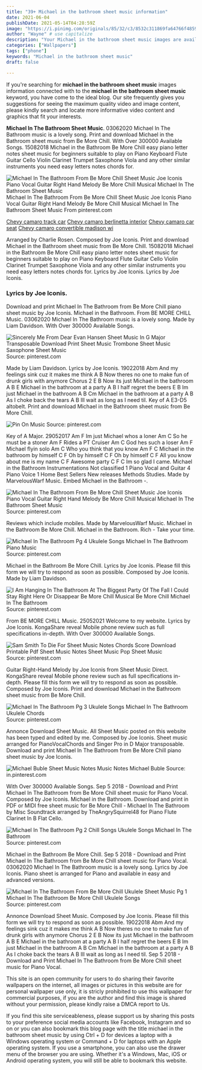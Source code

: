 ```yaml
---
title: "39+ Michael in the bathroom sheet music information"
date: 2021-06-04
publishDate: 2021-05-14T04:28:59Z
image: "https://i.pinimg.com/originals/85/32/c3/8532c311869fa64766f4859745712f6b.png"
author: "Wayne" # use capitalize
description: "Your Michael in the bathroom sheet music images are available. Michael in the bathroom sheet music are a topic that is being searched for and liked by netizens now. You can Download the Michael in the bathroom sheet music files here. Download all royalty-free photos and vectors."
categories: ["Wallpapers"]
tags: ["phone"]
keywords: "Michael in the bathroom sheet music"
draft: false

---
```


If you're searching for **michael in the bathroom sheet music** images information connected with to the **michael in the bathroom sheet music** keyword, you have come to the ideal  blog.  Our site frequently  gives you  suggestions  for seeing  the maximum  quality video and image  content, please kindly search and locate more informative video content and graphics  that fit your interests.

**Michael In The Bathroom Sheet Music**. 03062020 Michael In The Bathroom music is a lovely song. Print and download Michael in the Bathroom sheet music from Be More Chill. With Over 300000 Available Songs. 15082018 Michael in the Bathroom Be More Chill easy piano letter notes sheet music for beginners suitable to play on Piano Keyboard Flute Guitar Cello Violin Clarinet Trumpet Saxophone Viola and any other similar instruments you need easy letters notes chords for.

![Michael In The Bathroom From Be More Chill Sheet Music Joe Iconis Piano Vocal Guitar Right Hand Melody Be More Chill Musical Michael In The Bathroom Sheet Music](https://i.pinimg.com/originals/aa/a0/d7/aaa0d7b0d853450d254f5aee7110a05e.png "Michael In The Bathroom From Be More Chill Sheet Music Joe Iconis Piano Vocal Guitar Right Hand Melody Be More Chill Musical Michael In The Bathroom Sheet Music")
Michael In The Bathroom From Be More Chill Sheet Music Joe Iconis Piano Vocal Guitar Right Hand Melody Be More Chill Musical Michael In The Bathroom Sheet Music From pinterest.com

[Chevy camaro track car](/chevy-camaro-track-car/)
[Chevy camaro berlinetta interior](/chevy-camaro-berlinetta-interior/)
[Chevy camaro car seat](/chevy-camaro-car-seat/)
[Chevy camaro convertible madison wi](/chevy-camaro-convertible-madison-wi/)

Arranged by Charlie Rosen. Composed by Joe Iconis. Print and download Michael in the Bathroom sheet music from Be More Chill. 15082018 Michael in the Bathroom Be More Chill easy piano letter notes sheet music for beginners suitable to play on Piano Keyboard Flute Guitar Cello Violin Clarinet Trumpet Saxophone Viola and any other similar instruments you need easy letters notes chords for. Lyrics by Joe Iconis. Lyrics by Joe Iconis.

### Lyrics by Joe Iconis.

Download and print Michael In The Bathroom from Be More Chill piano sheet music by Joe Iconis. Michael in the Bathroom. From BE MORE CHILL Music. 03062020 Michael In The Bathroom music is a lovely song. Made by Liam Davidson. With Over 300000 Available Songs.


![Sincerely Me From Dear Evan Hansen Sheet Music In G Major Transposable Download Print Sheet Music Trombone Sheet Music Saxophone Sheet Music](https://i.pinimg.com/originals/23/29/cc/2329cc3564573dd915e6e4c631166114.gif "Sincerely Me From Dear Evan Hansen Sheet Music In G Major Transposable Download Print Sheet Music Trombone Sheet Music Saxophone Sheet Music")
Source: pinterest.com

Made by Liam Davidson. Lyrics by Joe Iconis. 19022018 Abm And my feelings sink cuz it makes me think A B Now theres no one to make fun of drunk girls with anymore Chorus 2 E B Now its just Michael in the bathroom A B E Michael in the bathroom at a party A B I half regret the beers E B Im just Michael in the bathroom A B Cm Michael in the bathroom at a party A B As I choke back the tears A B Ill wait as long as I need til. Key of A E3-D5 altobelt. Print and download Michael in the Bathroom sheet music from Be More Chill.

![Pin On Music](https://i.pinimg.com/originals/50/d8/99/50d89984beb69dea93dab8f33bc9e45a.jpg "Pin On Music")
Source: pinterest.com

Key of A Major. 29052017 Am F Im just Michael whos a loner Am C So he must be a stoner Am F Rides a PT Cruiser Am C God hes such a loser Am F Michael flyin solo Am C Who you think that you know Am F C Michael in the bathroom by himself C F Oh by himself C F Oh by himself C F All you know about me is my name C F Awesome party C F C Im so glad I came. Michael in the Bathroom Instrumentations Not classified 1 Piano Vocal and Guitar 4 Piano Voice 1 Home Best Sellers New releases Methods Studies. Made by MarvelousWarf Music. Embed Michael in the Bathroom -.

![Michael In The Bathroom From Be More Chill Sheet Music Joe Iconis Piano Vocal Guitar Right Hand Melody Be More Chill Musical Michael In The Bathroom Sheet Music](https://i.pinimg.com/originals/aa/a0/d7/aaa0d7b0d853450d254f5aee7110a05e.png "Michael In The Bathroom From Be More Chill Sheet Music Joe Iconis Piano Vocal Guitar Right Hand Melody Be More Chill Musical Michael In The Bathroom Sheet Music")
Source: pinterest.com

Reviews which include mobiles. Made by MarvelousWarf Music. Michael in the Bathroom Be More Chill. Michael in the Bathroom. Rich - Take your time.

![Michael In The Bathroom Pg 4 Ukulele Songs Michael In The Bathroom Piano Music](https://i.pinimg.com/originals/07/de/3a/07de3adebf462099700a3b163131d6b8.png "Michael In The Bathroom Pg 4 Ukulele Songs Michael In The Bathroom Piano Music")
Source: pinterest.com

Michael in the Bathroom Be More Chill. Lyrics by Joe Iconis. Please fill this form we will try to respond as soon as possible. Composed by Joe Iconis. Made by Liam Davidson.

![I Am Hanging In The Bathroom At The Biggest Party Of The Fall I Could Stay Right Here Or Disappear Be More Chill Musical Be More Chill Michael In The Bathroom](https://i.pinimg.com/736x/36/62/b7/3662b7e45c4f852b8551aef40a98e322.jpg "I Am Hanging In The Bathroom At The Biggest Party Of The Fall I Could Stay Right Here Or Disappear Be More Chill Musical Be More Chill Michael In The Bathroom")
Source: pinterest.com

From BE MORE CHILL Music. 25052021 Welcome to my website. Lyrics by Joe Iconis. KongaShare reveal Mobile phone review such as full specifications in-depth. With Over 300000 Available Songs.

![Sam Smith To Die For Sheet Music Notes Chords Score Download Printable Pdf Sheet Music Notes Sheet Music Pop Sheet Music](https://i.pinimg.com/736x/80/e1/d9/80e1d9523dd4c3717d9a3dc79e33d1a4.jpg "Sam Smith To Die For Sheet Music Notes Chords Score Download Printable Pdf Sheet Music Notes Sheet Music Pop Sheet Music")
Source: pinterest.com

Guitar Right-Hand Melody by Joe Iconis from Sheet Music Direct. KongaShare reveal Mobile phone review such as full specifications in-depth. Please fill this form we will try to respond as soon as possible. Composed by Joe Iconis. Print and download Michael in the Bathroom sheet music from Be More Chill.

![Michael In The Bathroom Pg 3 Ukulele Songs Michael In The Bathroom Ukulele Chords](https://i.pinimg.com/originals/07/c9/c6/07c9c68ee8361b286e13154ed726d0d7.png "Michael In The Bathroom Pg 3 Ukulele Songs Michael In The Bathroom Ukulele Chords")
Source: pinterest.com

Annonce Download Sheet Music. All Sheet Music posted on this website has been typed and edited by me. Composed by Joe Iconis. Sheet music arranged for PianoVocalChords and Singer Pro in D Major transposable. Download and print Michael In The Bathroom from Be More Chill piano sheet music by Joe Iconis.

![Michael Buble Sheet Music Notes Music Notes Michael Buble](https://i.pinimg.com/originals/51/0e/ad/510eadfe9e287035c406b8943a57abc6.png "Michael Buble Sheet Music Notes Music Notes Michael Buble")
Source: in.pinterest.com

With Over 300000 Available Songs. Sep 5 2018 - Download and Print Michael In The Bathroom from Be More Chill sheet music for Piano Vocal. Composed by Joe Iconis. Michael in the Bathroom. Download and print in PDF or MIDI free sheet music for Be More Chill - Michael In The Bathroom by Misc Soundtrack arranged by TheAngrySquirrel48 for Piano Flute Clarinet In B Flat Cello.

![Michael In The Bathroom Pg 2 Chill Songs Ukulele Songs Michael In The Bathroom](https://i.pinimg.com/originals/93/3c/b1/933cb1d26277c6daca1c3fdc35c1f6d2.png "Michael In The Bathroom Pg 2 Chill Songs Ukulele Songs Michael In The Bathroom")
Source: pinterest.com

Michael in the Bathroom Be More Chill. Sep 5 2018 - Download and Print Michael In The Bathroom from Be More Chill sheet music for Piano Vocal. 03062020 Michael In The Bathroom music is a lovely song. Lyrics by Joe Iconis. Piano sheet is arranged for Piano and available in easy and advanced versions.

![Michael In The Bathroom From Be More Chill Ukulele Sheet Music Pg 1 Michael In The Bathroom Be More Chill Ukulele Songs](https://i.pinimg.com/originals/85/32/c3/8532c311869fa64766f4859745712f6b.png "Michael In The Bathroom From Be More Chill Ukulele Sheet Music Pg 1 Michael In The Bathroom Be More Chill Ukulele Songs")
Source: pinterest.com

Annonce Download Sheet Music. Composed by Joe Iconis. Please fill this form we will try to respond as soon as possible. 19022018 Abm And my feelings sink cuz it makes me think A B Now theres no one to make fun of drunk girls with anymore Chorus 2 E B Now its just Michael in the bathroom A B E Michael in the bathroom at a party A B I half regret the beers E B Im just Michael in the bathroom A B Cm Michael in the bathroom at a party A B As I choke back the tears A B Ill wait as long as I need til. Sep 5 2018 - Download and Print Michael In The Bathroom from Be More Chill sheet music for Piano Vocal.

This site is an open community for users to do sharing their favorite wallpapers on the internet, all images or pictures in this website are for personal wallpaper use only, it is stricly prohibited to use this wallpaper for commercial purposes, if you are the author and find this image is shared without your permission, please kindly raise a DMCA report to Us.

If you find this site serviceableness, please support us by sharing this posts to your preference social media accounts like Facebook, Instagram and so on or you can also bookmark this blog page with the title michael in the bathroom sheet music by using Ctrl + D for devices a laptop with a Windows operating system or Command + D for laptops with an Apple operating system. If you use a smartphone, you can also use the drawer menu of the browser you are using. Whether it's a Windows, Mac, iOS or Android operating system, you will still be able to bookmark this website.
